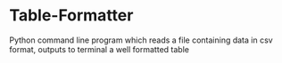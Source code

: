 # Table-Formatter
Python command line program which reads a file containing data in csv format, outputs to terminal a well formatted table
